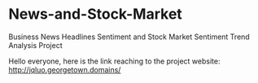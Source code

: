 # News-and-Stock-Market
Business News Headlines Sentiment and Stock Market Sentiment Trend Analysis Project

Hello everyone, here is the link reaching to the project website:
http://jqluo.georgetown.domains/

